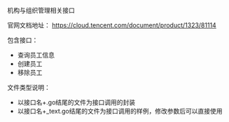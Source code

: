 机构与组织管理相关接口

官网文档地址：
https://cloud.tencent.com/document/product/1323/81114

包含接口：
- 查询员工信息
- 创建员工
- 移除员工

文件类型说明：
- 以接口名+.go结尾的文件为接口调用的封装
- 以接口名+_text.go结尾的文件为接口调用的样例，修改参数后可以直接使用